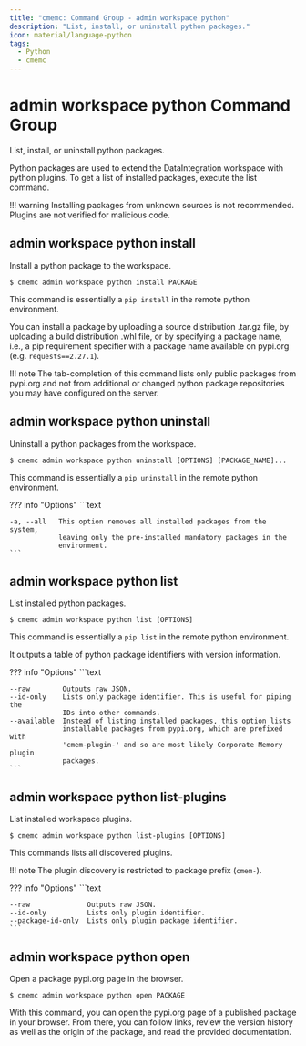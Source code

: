 ```yaml
---
title: "cmemc: Command Group - admin workspace python"
description: "List, install, or uninstall python packages."
icon: material/language-python
tags:
  - Python
  - cmemc
---
```

# admin workspace python Command Group
<!-- This file was generated - DO NOT CHANGE IT MANUALLY -->

List, install, or uninstall python packages.

Python packages are used to extend the DataIntegration workspace with python plugins. To get a list of installed packages, execute the list command.

!!! warning
    Installing packages from unknown sources is not recommended. Plugins are not verified for malicious code.



## admin workspace python install

Install a python package to the workspace.

```shell-session title="Usage"
$ cmemc admin workspace python install PACKAGE
```




This command is essentially a `pip install` in the remote python environment.

You can install a package by uploading a source distribution .tar.gz file, by uploading a build distribution .whl file, or by specifying a package name, i.e., a pip requirement specifier with a package name available on pypi.org (e.g. `requests==2.27.1`).

!!! note
    The tab-completion of this command lists only public packages from pypi.org and not from additional or changed python package repositories you may have configured on the server.




## admin workspace python uninstall

Uninstall a python packages from the workspace.

```shell-session title="Usage"
$ cmemc admin workspace python uninstall [OPTIONS] [PACKAGE_NAME]...
```




This command is essentially a `pip uninstall` in the remote python environment.



??? info "Options"
    ```text

    -a, --all   This option removes all installed packages from the system,
                leaving only the pre-installed mandatory packages in the
                environment.
    ```

## admin workspace python list

List installed python packages.

```shell-session title="Usage"
$ cmemc admin workspace python list [OPTIONS]
```




This command is essentially a `pip list` in the remote python environment.

It outputs a table of python package identifiers with version information.



??? info "Options"
    ```text

    --raw        Outputs raw JSON.
    --id-only    Lists only package identifier. This is useful for piping the
                 IDs into other commands.
    --available  Instead of listing installed packages, this option lists
                 installable packages from pypi.org, which are prefixed with
                 'cmem-plugin-' and so are most likely Corporate Memory plugin
                 packages.
    ```

## admin workspace python list-plugins

List installed workspace plugins.

```shell-session title="Usage"
$ cmemc admin workspace python list-plugins [OPTIONS]
```




This commands lists all discovered plugins.

!!! note
    The plugin discovery is restricted to package prefix (`cmem-`).




??? info "Options"
    ```text

    --raw              Outputs raw JSON.
    --id-only          Lists only plugin identifier.
    --package-id-only  Lists only plugin package identifier.
    ```

## admin workspace python open

Open a package pypi.org page in the browser.

```shell-session title="Usage"
$ cmemc admin workspace python open PACKAGE
```




With this command, you can open the pypi.org page of a published package in your browser. From there, you can follow links, review the version history as well as the origin of the package, and read the provided documentation.



